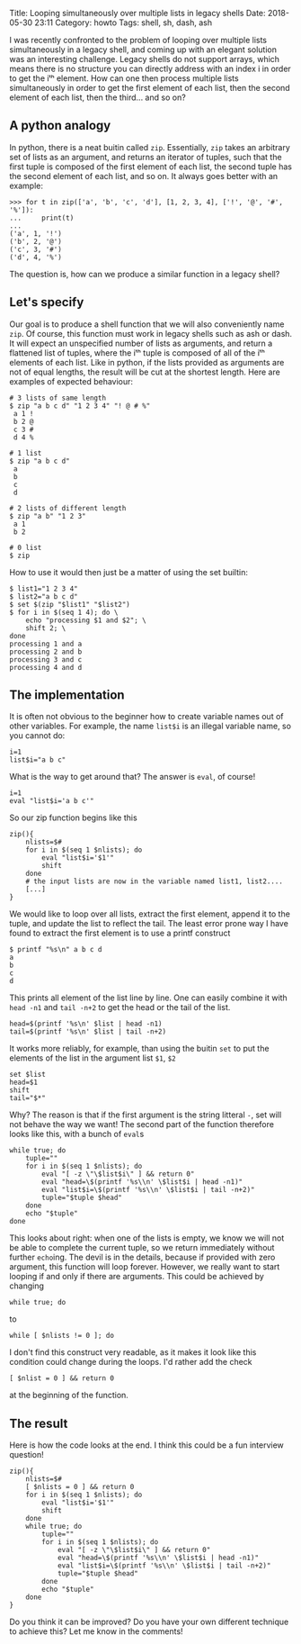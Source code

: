 Title: Looping simultaneously over multiple lists in legacy shells
Date: 2018-05-30 23:11
Category: howto
Tags: shell, sh, dash, ash

I was recently confronted to the problem of looping over multiple lists
simultaneously in a legacy shell, and coming up with an elegant solution
was an interesting challenge. Legacy shells do not support arrays, which
means there is no structure you can directly address with an index i in
order to get the iᵗʰ element. How can one then process multiple lists
simultaneously in order to get the first element of each list, then the
second element of each list, then the third... and so on?

A python analogy
----------------

In python, there is a neat buitin called `zip`. Essentially, `zip` takes an
arbitrary set of lists as an argument, and returns an iterator of tuples,
such that the first tuple is composed of the first element of each list,
the second tuple has the second element of each list, and so on. It always
goes better with an example:

    >>> for t in zip(['a', 'b', 'c', 'd'], [1, 2, 3, 4], ['!', '@', '#', '%']):
    ...     print(t)
    ...
    ('a', 1, '!')
    ('b', 2, '@')
    ('c', 3, '#')
    ('d', 4, '%')

The question is, how can we produce a similar function in a legacy shell?

Let's specify
-------------

Our goal is to produce a shell function that we will also conveniently
name `zip`. Of course, this function must work in legacy shells such as
ash or dash. It will expect an unspecified number of lists as arguments,
and return a flattened list of tuples, where the iᵗʰ tuple is composed of
all of the iᵗʰ elements of each list. Like in python, if the lists
provided as arguments are not of equal lengths, the result will be cut at
the shortest length. Here are examples of expected behaviour:

    # 3 lists of same length
    $ zip "a b c d" "1 2 3 4" "! @ # %"
     a 1 !
     b 2 @
     c 3 #
     d 4 %

    # 1 list
    $ zip "a b c d"
     a
     b
     c
     d

    # 2 lists of different length
    $ zip "a b" "1 2 3"
     a 1
     b 2

    # 0 list
    $ zip

How to use it would then just be a matter of using the set builtin:

    $ list1="1 2 3 4"
    $ list2="a b c d"
    $ set $(zip "$list1" "$list2")
    $ for i in $(seq 1 4); do \
        echo "processing $1 and $2"; \
        shift 2; \
    done
    processing 1 and a
    processing 2 and b
    processing 3 and c
    processing 4 and d

The implementation
------------------

It is often not obvious to the beginner how to create variable names out
of other variables. For example, the name `list$i` is an illegal variable
name, so you cannot do:

    i=1
    list$i="a b c"

What is the way to get around that? The answer is `eval`, of course!

    i=1
    eval "list$i='a b c'"

So our zip function begins like this

    zip(){
        nlists=$#
        for i in $(seq 1 $nlists); do
            eval "list$i='$1'"
            shift
        done
        # the input lists are now in the variable named list1, list2....
        [...]
    }

We would like to loop over all lists, extract the first element, append it
to the tuple, and update the list to reflect the tail. The least error
prone way I have found to extract the first element is to use a printf
construct

    $ printf "%s\n" a b c d
    a
    b
    c
    d

This prints all element of the list line by line. One can easily combine
it with `head -n1` and `tail -n+2` to get the head or the tail of the
list.

    head=$(printf '%s\n' $list | head -n1)
    tail=$(printf '%s\n' $list | tail -n+2)

It works more reliably, for example, than using the buitin `set` to put the
elements of the list in the argument list `$1`, `$2`

    set $list
    head=$1
    shift
    tail="$*"

Why? The reason is that if the first argument is the string litteral `-`, set
will not behave the way we want! The second part of the function therefore
looks like this, with a bunch of `eval`s

    while true; do
        tuple=""
        for i in $(seq 1 $nlists); do
            eval "[ -z \"\$list$i\" ] && return 0"
            eval "head=\$(printf '%s\\n' \$list$i | head -n1)"
            eval "list$i=\$(printf '%s\\n' \$list$i | tail -n+2)"
            tuple="$tuple $head"
        done
        echo "$tuple"
    done

This looks about right: when one of the lists is empty, we know we will
not be able to complete the current tuple, so we return immediately
without further `echo`ing. The devil is in the details, because if
provided with zero argument, this function will loop forever. However, we
really want to start looping if and only if there are arguments. This
could be achieved by changing

    while true; do

to

    while [ $nlists != 0 ]; do

I don't find this construct very readable, as it makes it look like this
condition could change during the loops. I'd rather add the check

    [ $nlist = 0 ] && return 0

at the beginning of the function.

The result
----------

Here is how the code looks at the end. I think this could be a fun
interview question!

    zip(){
        nlists=$#
        [ $nlists = 0 ] && return 0
        for i in $(seq 1 $nlists); do
            eval "list$i='$1'"
            shift
        done
        while true; do
            tuple=""
            for i in $(seq 1 $nlists); do
                eval "[ -z \"\$list$i\" ] && return 0"
                eval "head=\$(printf '%s\\n' \$list$i | head -n1)"
                eval "list$i=\$(printf '%s\\n' \$list$i | tail -n+2)"
                tuple="$tuple $head"
            done
            echo "$tuple"
        done
    }

Do you think it can be improved? Do you have your own different technique
to achieve this? Let me know in the comments!
